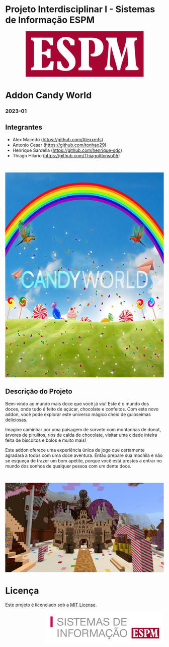 # Projeto Interdisciplinar I - Sistemas de Informação ESPM

<p align="center">
    <a href="https://www.espm.br/cursos-de-graduacao/sistemas-de-informacao/"><img src="https://raw.githubusercontent.com/tech-espm/misc-template/main/logo.png" alt="Sistemas de Informação ESPM" style="width: 375px;"/></a>
</p>

# Addon Candy World

### 2023-01

## Integrantes
- Alex Macedo (https://github.com/Alexxmfs)
- Antonio Cesar (https://github.com/tonhao29)
- Henrique Sardella (https://github.com/henrique-sdc)
- Thiago Hilario (https://github.com/ThiagoAlonso05)
<br>
<p align="center">
<img src="https://github.com/Alexxmfs/Candy_World_Minecraft/blob/master/pack_icon.png?raw=true" width="650px" height="650px" />
</p>

## Descrição do Projeto
Bem-vindo ao mundo mais doce que você já viu! Este é o mundo dos doces, onde tudo é feito de açúcar, chocolate e confeitos. Com este novo addon, você pode explorar este universo mágico cheio de guloseimas deliciosas.

Imagine caminhar por uma paisagem de sorvete com montanhas de donut, árvores de pirulitos, rios de calda de chocolate, visitar uma cidade inteira feita de biscoitos e bolos e muito mais!

Este addon oferece uma experiência única de jogo que certamente agradará a todos com uma doce aventura. Então prepare sua mochila e não se esqueça de trazer um bom apetite, porque você está prestes a entrar no mundo dos sonhos de qualquer pessoa com um dente doce.

<br>

<p align="center">
<img src="https://raw.githubusercontent.com/Alexxmfs/Candy_World_Minecraft/master/Castle.png"  />
</p>

# Licença

Este projeto é licenciado sob a [MIT License](https://github.com/tech-espm/misc-template/blob/main/LICENSE).

<p align="right">
    <a href="https://www.espm.br/cursos-de-graduacao/sistemas-de-informacao/"><img src="https://raw.githubusercontent.com/tech-espm/misc-template/main/logo-si-512.png" alt="Sistemas de Informação ESPM" style="width: 375px;"/></a>
</p>
